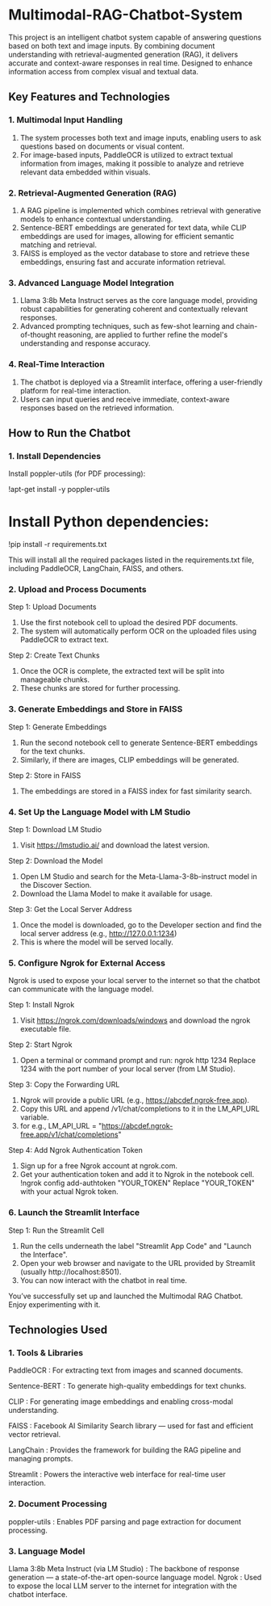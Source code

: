 # Multimodal-RAG-Chatbot-System
This project is an intelligent chatbot system capable of answering questions based on both text and image inputs. By combining document understanding with retrieval-augmented generation (RAG), it delivers accurate and context-aware responses in real time. Designed to enhance information access from complex visual and textual data.

## Key Features and Technologies

### 1. Multimodal Input Handling 

1. The system processes both text and image inputs, enabling users to ask questions based on documents or visual content.
2. For image-based inputs, PaddleOCR is utilized to extract textual information from images, making it possible to analyze and retrieve relevant data embedded within visuals.

### 2. Retrieval-Augmented Generation (RAG)

1. A RAG pipeline is implemented which combines retrieval with generative models to enhance contextual understanding.
2. Sentence-BERT embeddings are generated for text data, while CLIP embeddings are used for images, allowing for efficient semantic matching and retrieval.
3. FAISS is employed as the vector database to store and retrieve these embeddings, ensuring fast and accurate information retrieval.

### 3. Advanced Language Model Integration

1. Llama 3:8b Meta Instruct serves as the core language model, providing robust capabilities for generating coherent and contextually relevant responses.
2. Advanced prompting techniques, such as few-shot learning and chain-of-thought reasoning, are applied to further refine the model's understanding and response accuracy.

### 4. Real-Time Interaction

1. The chatbot is deployed via a Streamlit interface, offering a user-friendly platform for real-time interaction.
2. Users can input queries and receive immediate, context-aware responses based on the retrieved information.

##  How to Run the Chatbot

###  1. Install Dependencies

Install poppler-utils (for PDF processing):

!apt-get install -y poppler-utils

# Install Python dependencies:

!pip install -r requirements.txt

This will install all the required packages listed in the requirements.txt file, including PaddleOCR, LangChain, FAISS, and others.

### 2. Upload and Process Documents

Step 1: Upload Documents

1. Use the first notebook cell to upload the desired PDF documents.
2. The system will automatically perform OCR on the uploaded files using PaddleOCR to extract text.

Step 2: Create Text Chunks

1. Once the OCR is complete, the extracted text will be split into manageable chunks.
2. These chunks are stored for further processing.

### 3. Generate Embeddings and Store in FAISS

Step 1: Generate Embeddings

1. Run the second notebook cell to generate Sentence-BERT embeddings for the text chunks.
2. Similarly, if there are images, CLIP embeddings will be generated.

Step 2: Store in FAISS

1. The embeddings are stored in a FAISS index for fast similarity search.

### 4. Set Up the Language Model with LM Studio

Step 1: Download LM Studio

1. Visit https://lmstudio.ai/ and download the latest version.

Step 2: Download the Model

1. Open LM Studio and search for the Meta-Llama-3-8b-instruct model in the Discover Section.
2. Download the Llama Model to make it available for usage.

Step 3: Get the Local Server Address

1. Once the model is downloaded, go to the Developer section and find the local server address (e.g., http://127.0.0.1:1234)
2. This is where the model will be served locally.

### 5. Configure Ngrok for External Access

Ngrok is used to expose your local server to the internet so that the chatbot can communicate with the language model.

Step 1: Install Ngrok

1. Visit https://ngrok.com/downloads/windows and download the ngrok executable file.

Step 2: Start Ngrok

1. Open a terminal or command prompt and run:
   ngrok http 1234
   Replace 1234 with the port number of your local server (from LM Studio).

Step 3: Copy the Forwarding URL

1. Ngrok will provide a public URL (e.g., https://abcdef.ngrok-free.app).
2. Copy this URL and append /v1/chat/completions to it in the LM_API_URL variable.
3. for e.g., LM_API_URL = "https://abcdef.ngrok-free.app/v1/chat/completions"

Step 4: Add Ngrok Authentication Token

1. Sign up for a free Ngrok account at ngrok.com.
2. Get your authentication token and add it to Ngrok in the notebook cell.
   !ngrok config add-authtoken "YOUR_TOKEN"
   Replace "YOUR_TOKEN" with your actual Ngrok token.

### 6. Launch the Streamlit Interface

Step 1: Run the Streamlit Cell

1. Run the cells underneath the label "Streamlit App Code" and "Launch the Interface".
2. Open your web browser and navigate to the URL provided by Streamlit (usually http://localhost:8501).
3. You can now interact with the chatbot in real time.

You’ve successfully set up and launched the Multimodal RAG Chatbot. Enjoy experimenting with it.

## Technologies Used

### 1. Tools & Libraries

PaddleOCR : For extracting text from images and scanned documents.

Sentence-BERT : To generate high-quality embeddings for text chunks.

CLIP : For generating image embeddings and enabling cross-modal understanding.

FAISS : Facebook AI Similarity Search library — used for fast and efficient vector retrieval.

LangChain : Provides the framework for building the RAG pipeline and managing prompts.

Streamlit : Powers the interactive web interface for real-time user interaction.

### 2. Document Processing

poppler-utils : Enables PDF parsing and page extraction for document processing.

### 3. Language Model

Llama 3:8b Meta Instruct (via LM Studio) : The backbone of response generation — a state-of-the-art open-source language model.
Ngrok : Used to expose the local LLM server to the internet for integration with the chatbot interface.

